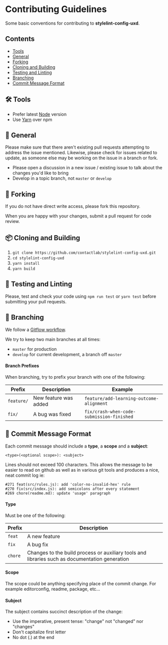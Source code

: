 # Contributing Guidelines
Some basic conventions for contributing to **stylelint-config-uxd**.

## Contents
- [Tools](#tools)
- [General](#general)
- [Forking](#forking)
- [Cloning and Building](#cloning-and-building)
- [Testing and Linting](#testing-and-linting)
- [Branching](#branching)
- [Commit Message Format](#commit-message-format)

## 🛠️ Tools
* Prefer latest [Node](https://nodejs.org/en/download/) version
* Use [Yarn](https://yarnpkg.com/lang/en/docs/install/) over npm

## 📝 General
Please make sure that there aren't existing pull requests attempting to address the issue mentioned. Likewise, please check for issues related to update, as someone else may be working on the issue in a branch or fork.

* Please open a discussion in a new issue / existing issue to talk about the changes you'd like to bring
* Develop in a topic branch, not `master` or `develop`

## 👷 Forking
If you do not have direct write access, please fork this repository.

When you are happy with your changes, submit a pull request for code review.

## 📦 Cloning and Building
1. `git clone https://github.com/contactlab/stylelint-config-uxd.git`
2. `cd stylelint-config-uxd`
3. `yarn install`
4. `yarn build`

## 🚨 Testing and Linting
Please, test and check your code using `npm run test` or `yarn test` before submitting your pull requests.

## 🚧 Branching
We follow a [Gitflow workflow](https://www.atlassian.com/git/tutorials/comparing-workflows/gitflow-workflow).

We try to keep two main branches at all times:

- `master` for production
- `develop` for current development, a branch off `master`

#### Branch Prefixes
When branching, try to prefix your branch with one of the following:

Prefix     | Description                                                               | Example
-----------|---------------------------------------------------------------------------|--------------------------------------------------------------------
`feature/` | New feature was added                                                     | `feature/add-learning-outcome-alignment`
`fix/`     | A bug was fixed                                                           | `fix/crash-when-code-submission-finished`

## 💬 Commit Message Format
Each commit message should include a **type**, a **scope** and a **subject**:

```
<type>(<optional scope>): <subject>
```

Lines should not exceed 100 characters. This allows the message to be easier to read on github as well as in various git tools and produces a nice, neat commit log ie:

```
#271 feat(src/rules.js): add 'color-no-invalid-hex' rule
#270 fix(src/index.js): add semicolons after every statement
#269 chore(readme.md): update 'usage' paragraph
```

#### Type
Must be one of the following:

Prefix     | Description
-----------|-------------------------------------------------------------------------------------------------------
`feat`     | A new feature
`fix`      | A bug fix
`chore`    | Changes to the build process or auxiliary tools and libraries such as documentation generation

#### Scope
The scope could be anything specifying place of the commit change. For example editorconfig, readme, package, etc...

#### Subject
The subject contains succinct description of the change:

* Use the imperative, present tense: "change" not "changed" nor "changes"
* Don't capitalize first letter
* No dot (.) at the end